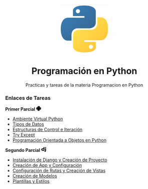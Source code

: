<p align="center"><img src="readme+/pylogo.png" height="150px" width="150px"></p>
<h1 align="center">Programación en Python</h1>
<p align="center">Practicas y tareas de la materia Programacion en Python</p>
<p><h3>Enlaces de Tareas</h3></p>

 <b>Primer Parcial</b>   <img src="readme+/py.png" height="15px" width="15px">
- [Ambiente Virtual Python](https://drive.google.com/open?id=1bTmvgCMVrxyAJB2Us5iCsKWob4-Tir6A)
- [Tipos de Datos](https://drive.google.com/open?id=1iNdxHFm8dS-ilK-PadzvpW0R4_lBzinw)
- [Estructuras de Control e Iteración](https://drive.google.com/open?id=1AvAEwKSBe1vACzmHaJaSKMZCw8sxzBjg)
- [Try Except](https://drive.google.com/open?id=1u1jTohBZ8XmVvscK-Pva65x_YEvci9Sl)
- [Programación Orientada a Objetos en Python](https://drive.google.com/open?id=1soK3WJkzCkgZ_AFHImfbyCr2Zg96xchG)

<b>Segundo Parcial</b>   <img src="readme+/dj.png" height="15px" width="15px">
- [Instalación de Django y Creación de Proyecto](https://drive.google.com/file/d/1KuYnKsHkOGSArP8z9ElwabJl8rSQW3b6/view)
- [Creación de App y Configuración](https://drive.google.com/file/d/1EhpR1pd1Nkk4sFIp9qhK7R6i9rDJl4Zn/view)
- [Configuración de Rutas y Creación de Vistas](https://drive.google.com/file/d/15sWn4rqwh6EOqxcQoXyVtOj0qXez0tUc/view)
- [Creación de Modelos](https://drive.google.com/file/d/1BRLHUo9ciLvbAz1OEcNt3TBHTLzwk441/view)
- [Plantillas y Estilos](https://drive.google.com/file/d/1le5LlNkrP4UNG4AxOAKWEZ302bMVH9nJ/view)
